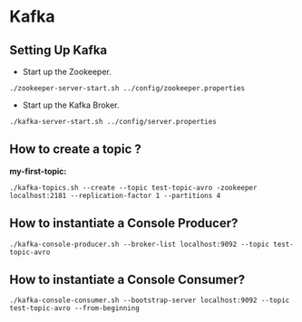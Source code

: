 # Kafka

## Setting Up Kafka

-   Start up the Zookeeper.

```youtrack
./zookeeper-server-start.sh ../config/zookeeper.properties
```

-   Start up the Kafka Broker.

```youtrack
./kafka-server-start.sh ../config/server.properties
```

## How to create a topic ?

**my-first-topic:**
```youtrack
./kafka-topics.sh --create --topic test-topic-avro -zookeeper localhost:2181 --replication-factor 1 --partitions 4
```

## How to instantiate a Console Producer?

```youtrack
./kafka-console-producer.sh --broker-list localhost:9092 --topic test-topic-avro
```

## How to instantiate a Console Consumer?

```youtrack
./kafka-console-consumer.sh --bootstrap-server localhost:9092 --topic test-topic-avro --from-beginning
```
